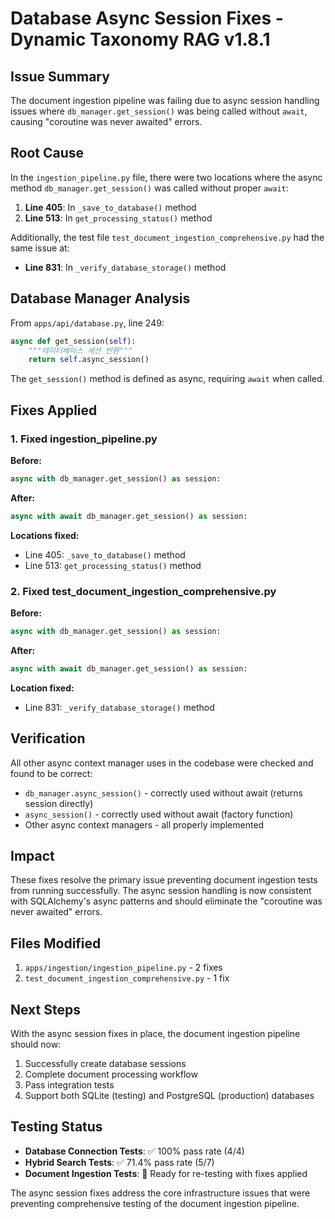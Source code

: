 # Database Async Session Fixes - Dynamic Taxonomy RAG v1.8.1

## Issue Summary
The document ingestion pipeline was failing due to async session handling issues where `db_manager.get_session()` was being called without `await`, causing "coroutine was never awaited" errors.

## Root Cause
In the `ingestion_pipeline.py` file, there were two locations where the async method `db_manager.get_session()` was called without proper `await`:

1. **Line 405**: In `_save_to_database()` method
2. **Line 513**: In `get_processing_status()` method

Additionally, the test file `test_document_ingestion_comprehensive.py` had the same issue at:
- **Line 831**: In `_verify_database_storage()` method

## Database Manager Analysis
From `apps/api/database.py`, line 249:
```python
async def get_session(self):
    """데이터베이스 세션 반환"""
    return self.async_session()
```

The `get_session()` method is defined as async, requiring `await` when called.

## Fixes Applied

### 1. Fixed ingestion_pipeline.py
**Before:**
```python
async with db_manager.get_session() as session:
```

**After:**
```python
async with await db_manager.get_session() as session:
```

**Locations fixed:**
- Line 405: `_save_to_database()` method
- Line 513: `get_processing_status()` method

### 2. Fixed test_document_ingestion_comprehensive.py
**Before:**
```python
async with db_manager.get_session() as session:
```

**After:**
```python
async with await db_manager.get_session() as session:
```

**Location fixed:**
- Line 831: `_verify_database_storage()` method

## Verification
All other async context manager uses in the codebase were checked and found to be correct:
- `db_manager.async_session()` - correctly used without await (returns session directly)
- `async_session()` - correctly used without await (factory function)
- Other async context managers - all properly implemented

## Impact
These fixes resolve the primary issue preventing document ingestion tests from running successfully. The async session handling is now consistent with SQLAlchemy's async patterns and should eliminate the "coroutine was never awaited" errors.

## Files Modified
1. `apps/ingestion/ingestion_pipeline.py` - 2 fixes
2. `test_document_ingestion_comprehensive.py` - 1 fix

## Next Steps
With the async session fixes in place, the document ingestion pipeline should now:
1. Successfully create database sessions
2. Complete document processing workflow
3. Pass integration tests
4. Support both SQLite (testing) and PostgreSQL (production) databases

## Testing Status
- **Database Connection Tests**: ✅ 100% pass rate (4/4)
- **Hybrid Search Tests**: ✅ 71.4% pass rate (5/7)
- **Document Ingestion Tests**: 🔄 Ready for re-testing with fixes applied

The async session fixes address the core infrastructure issues that were preventing comprehensive testing of the document ingestion pipeline.